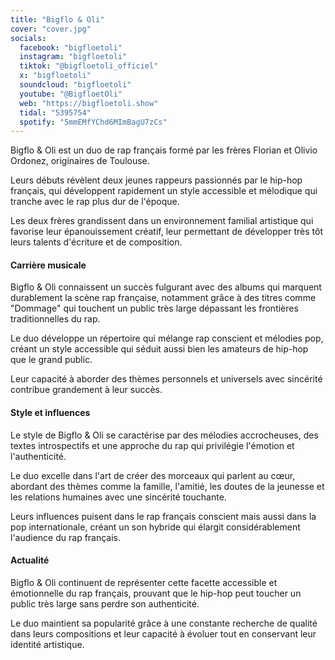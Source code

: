 ```yaml
---
title: "Bigflo & Oli"
cover: "cover.jpg"
socials:
  facebook: "bigfloetoli"
  instagram: "bigfloetoli"
  tiktok: "@bigfloetoli_officiel"
  x: "bigfloetoli"
  soundcloud: "bigfloetoli"
  youtube: "@BigfloetOli"
  web: "https://bigfloetoli.show"
  tidal: "5395754"
  spotify: "5mmEMfYChd6MImBagU7zCs"
---
```


Bigflo & Oli est un duo de rap français formé par les frères Florian et Olivio Ordonez, originaires de Toulouse.

Leurs débuts révèlent deux jeunes rappeurs passionnés par le hip-hop français, qui développent rapidement un style
accessible et mélodique qui tranche avec le rap plus dur de l'époque.

Les deux frères grandissent dans un environnement familial artistique qui favorise leur épanouissement créatif, leur
permettant de développer très tôt leurs talents d'écriture et de composition.

#### Carrière musicale

Bigflo & Oli connaissent un succès fulgurant avec des albums qui marquent durablement la scène rap française, notamment
grâce à des titres comme "Dommage" qui touchent un public très large dépassant les frontières traditionnelles du rap.

Le duo développe un répertoire qui mélange rap conscient et mélodies pop, créant un style accessible qui séduit aussi
bien les amateurs de hip-hop que le grand public.

Leur capacité à aborder des thèmes personnels et universels avec sincérité contribue grandement à leur succès.

#### Style et influences

Le style de Bigflo & Oli se caractérise par des mélodies accrocheuses, des textes introspectifs et une approche du rap
qui privilégie l'émotion et l'authenticité.

Le duo excelle dans l'art de créer des morceaux qui parlent au cœur, abordant des thèmes comme la famille, l'amitié, les
doutes de la jeunesse et les relations humaines avec une sincérité touchante.

Leurs influences puisent dans le rap français conscient mais aussi dans la pop internationale, créant un son hybride qui
élargit considérablement l'audience du rap français.

#### Actualité

Bigflo & Oli continuent de représenter cette facette accessible et émotionnelle du rap français, prouvant que le hip-hop
peut toucher un public très large sans perdre son authenticité.

Le duo maintient sa popularité grâce à une constante recherche de qualité dans leurs compositions et leur capacité à
évoluer tout en conservant leur identité artistique.
